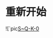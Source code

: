 # 重新开始

<!--
create time: 2015-11-09 15:06:18
Author: <Lou Jiwei>

This file is created by Marboo<http://marboo.io> template file $MARBOO_HOME/.media/starts/default.md
本文件由 Marboo<http://marboo.io> 模板文件 $MARBOO_HOME/.media/starts/default.md 创建
-->

![`pic[S~Q-K-0](/media/pic.jpg)

